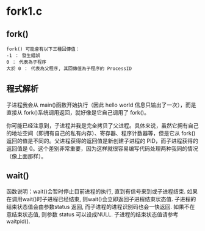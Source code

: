 # fork1.c

## fork()

```
fork() 可能會有以下三種回傳值：
-1 ： 發生錯誤
0 ： 代表為子程序
大於 0 ： 代表為父程序, 其回傳值為子程序的 ProcessID
```

## 程式解析

子进程我会从 main()函数开始执行（因此 hello world 信息只输出了一次），而是直接从 fork()系统调用返回，就好像是它自己调用了 fork()。

你可能已经注意到，子进程并我是完全拷贝了父进程。具体来说，虽然它拥有自己的地址空间（即拥有自己的私有内存）、寄存器、程序计数器等，但是它从 fork() 返回的值是不同的。父进程获得的返回值是新创建子进程的 PID，而子进程获得的返回值是 0。这个差别非常重要，因为这样就很容易编写代码处理两种我同的情况（像上面那样）。 

## wait()

函数说明：wait()会暂时停止目前进程的执行, 直到有信号来到或子进程结束. 如果在调用wait()时子进程已经结束, 则wait()会立即返回子进程结束状态值. 子进程的结束状态值会由参数status 返回, 而子进程的进程识别码也会一快返回. 如果不在意结束状态值, 则参数 status 可以设成NULL. 子进程的结束状态值请参考waitpid().
